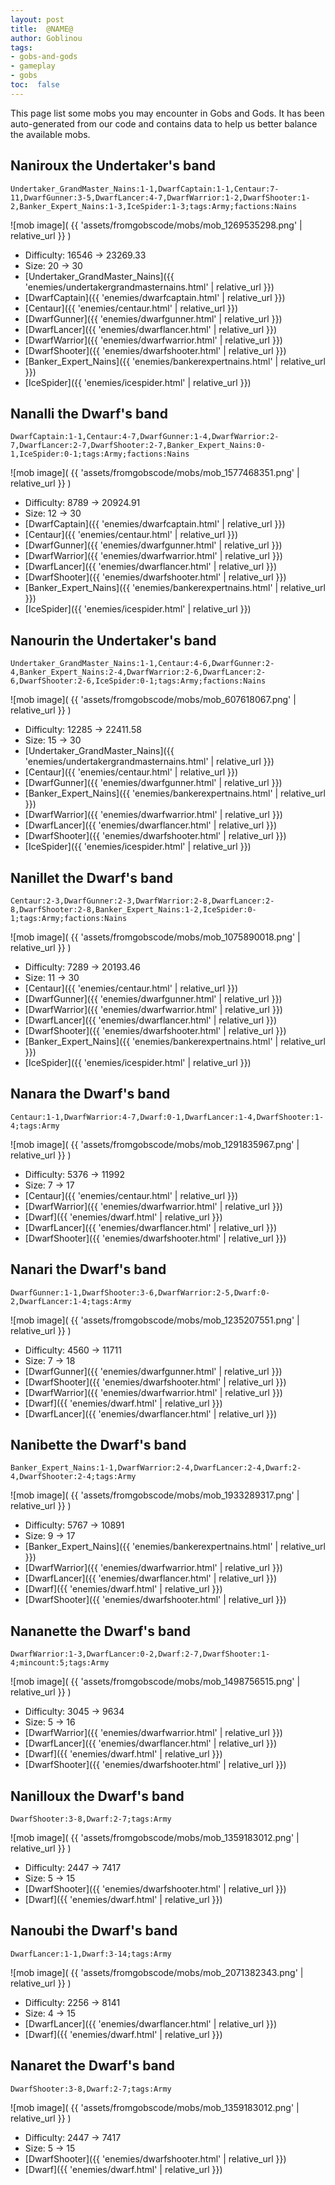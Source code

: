 ```yaml
---
layout: post
title:  @NAME@
author: Goblinou
tags:
- gobs-and-gods
- gameplay
- gobs
toc:  false
---
```



This page list some mobs you may encounter in Gobs and Gods. It has been auto-generated from our code and contains data to help us better balance the available mobs. 

## Naniroux the Undertaker's band
```
Undertaker_GrandMaster_Nains:1-1,DwarfCaptain:1-1,Centaur:7-11,DwarfGunner:3-5,DwarfLancer:4-7,DwarfWarrior:1-2,DwarfShooter:1-2,Banker_Expert_Nains:1-3,IceSpider:1-3;tags:Army;factions:Nains
```
![mob image]( {{ 'assets/fromgobscode/mobs/mob_1269535298.png' | relative_url }} )
- Difficulty: 16546 -> 23269.33
- Size: 20 -> 30
- [Undertaker_GrandMaster_Nains]({{ 'enemies/undertakergrandmasternains.html' | relative_url }})
- [DwarfCaptain]({{ 'enemies/dwarfcaptain.html' | relative_url }})
- [Centaur]({{ 'enemies/centaur.html' | relative_url }})
- [DwarfGunner]({{ 'enemies/dwarfgunner.html' | relative_url }})
- [DwarfLancer]({{ 'enemies/dwarflancer.html' | relative_url }})
- [DwarfWarrior]({{ 'enemies/dwarfwarrior.html' | relative_url }})
- [DwarfShooter]({{ 'enemies/dwarfshooter.html' | relative_url }})
- [Banker_Expert_Nains]({{ 'enemies/bankerexpertnains.html' | relative_url }})
- [IceSpider]({{ 'enemies/icespider.html' | relative_url }})


## Nanalli the Dwarf's band
```
DwarfCaptain:1-1,Centaur:4-7,DwarfGunner:1-4,DwarfWarrior:2-7,DwarfLancer:2-7,DwarfShooter:2-7,Banker_Expert_Nains:0-1,IceSpider:0-1;tags:Army;factions:Nains
```
![mob image]( {{ 'assets/fromgobscode/mobs/mob_1577468351.png' | relative_url }} )
- Difficulty: 8789 -> 20924.91
- Size: 12 -> 30
- [DwarfCaptain]({{ 'enemies/dwarfcaptain.html' | relative_url }})
- [Centaur]({{ 'enemies/centaur.html' | relative_url }})
- [DwarfGunner]({{ 'enemies/dwarfgunner.html' | relative_url }})
- [DwarfWarrior]({{ 'enemies/dwarfwarrior.html' | relative_url }})
- [DwarfLancer]({{ 'enemies/dwarflancer.html' | relative_url }})
- [DwarfShooter]({{ 'enemies/dwarfshooter.html' | relative_url }})
- [Banker_Expert_Nains]({{ 'enemies/bankerexpertnains.html' | relative_url }})
- [IceSpider]({{ 'enemies/icespider.html' | relative_url }})


## Nanourin the Undertaker's band
```
Undertaker_GrandMaster_Nains:1-1,Centaur:4-6,DwarfGunner:2-4,Banker_Expert_Nains:2-4,DwarfWarrior:2-6,DwarfLancer:2-6,DwarfShooter:2-6,IceSpider:0-1;tags:Army;factions:Nains
```
![mob image]( {{ 'assets/fromgobscode/mobs/mob_607618067.png' | relative_url }} )
- Difficulty: 12285 -> 22411.58
- Size: 15 -> 30
- [Undertaker_GrandMaster_Nains]({{ 'enemies/undertakergrandmasternains.html' | relative_url }})
- [Centaur]({{ 'enemies/centaur.html' | relative_url }})
- [DwarfGunner]({{ 'enemies/dwarfgunner.html' | relative_url }})
- [Banker_Expert_Nains]({{ 'enemies/bankerexpertnains.html' | relative_url }})
- [DwarfWarrior]({{ 'enemies/dwarfwarrior.html' | relative_url }})
- [DwarfLancer]({{ 'enemies/dwarflancer.html' | relative_url }})
- [DwarfShooter]({{ 'enemies/dwarfshooter.html' | relative_url }})
- [IceSpider]({{ 'enemies/icespider.html' | relative_url }})


## Nanillet the Dwarf's band
```
Centaur:2-3,DwarfGunner:2-3,DwarfWarrior:2-8,DwarfLancer:2-8,DwarfShooter:2-8,Banker_Expert_Nains:1-2,IceSpider:0-1;tags:Army;factions:Nains
```
![mob image]( {{ 'assets/fromgobscode/mobs/mob_1075890018.png' | relative_url }} )
- Difficulty: 7289 -> 20193.46
- Size: 11 -> 30
- [Centaur]({{ 'enemies/centaur.html' | relative_url }})
- [DwarfGunner]({{ 'enemies/dwarfgunner.html' | relative_url }})
- [DwarfWarrior]({{ 'enemies/dwarfwarrior.html' | relative_url }})
- [DwarfLancer]({{ 'enemies/dwarflancer.html' | relative_url }})
- [DwarfShooter]({{ 'enemies/dwarfshooter.html' | relative_url }})
- [Banker_Expert_Nains]({{ 'enemies/bankerexpertnains.html' | relative_url }})
- [IceSpider]({{ 'enemies/icespider.html' | relative_url }})


## Nanara the Dwarf's band
```
Centaur:1-1,DwarfWarrior:4-7,Dwarf:0-1,DwarfLancer:1-4,DwarfShooter:1-4;tags:Army
```
![mob image]( {{ 'assets/fromgobscode/mobs/mob_1291835967.png' | relative_url }} )
- Difficulty: 5376 -> 11992
- Size: 7 -> 17
- [Centaur]({{ 'enemies/centaur.html' | relative_url }})
- [DwarfWarrior]({{ 'enemies/dwarfwarrior.html' | relative_url }})
- [Dwarf]({{ 'enemies/dwarf.html' | relative_url }})
- [DwarfLancer]({{ 'enemies/dwarflancer.html' | relative_url }})
- [DwarfShooter]({{ 'enemies/dwarfshooter.html' | relative_url }})


## Nanari the Dwarf's band
```
DwarfGunner:1-1,DwarfShooter:3-6,DwarfWarrior:2-5,Dwarf:0-2,DwarfLancer:1-4;tags:Army
```
![mob image]( {{ 'assets/fromgobscode/mobs/mob_1235207551.png' | relative_url }} )
- Difficulty: 4560 -> 11711
- Size: 7 -> 18
- [DwarfGunner]({{ 'enemies/dwarfgunner.html' | relative_url }})
- [DwarfShooter]({{ 'enemies/dwarfshooter.html' | relative_url }})
- [DwarfWarrior]({{ 'enemies/dwarfwarrior.html' | relative_url }})
- [Dwarf]({{ 'enemies/dwarf.html' | relative_url }})
- [DwarfLancer]({{ 'enemies/dwarflancer.html' | relative_url }})


## Nanibette the Dwarf's band
```
Banker_Expert_Nains:1-1,DwarfWarrior:2-4,DwarfLancer:2-4,Dwarf:2-4,DwarfShooter:2-4;tags:Army
```
![mob image]( {{ 'assets/fromgobscode/mobs/mob_1933289317.png' | relative_url }} )
- Difficulty: 5767 -> 10891
- Size: 9 -> 17
- [Banker_Expert_Nains]({{ 'enemies/bankerexpertnains.html' | relative_url }})
- [DwarfWarrior]({{ 'enemies/dwarfwarrior.html' | relative_url }})
- [DwarfLancer]({{ 'enemies/dwarflancer.html' | relative_url }})
- [Dwarf]({{ 'enemies/dwarf.html' | relative_url }})
- [DwarfShooter]({{ 'enemies/dwarfshooter.html' | relative_url }})


## Nananette the Dwarf's band
```
DwarfWarrior:1-3,DwarfLancer:0-2,Dwarf:2-7,DwarfShooter:1-4;mincount:5;tags:Army
```
![mob image]( {{ 'assets/fromgobscode/mobs/mob_1498756515.png' | relative_url }} )
- Difficulty: 3045 -> 9634
- Size: 5 -> 16
- [DwarfWarrior]({{ 'enemies/dwarfwarrior.html' | relative_url }})
- [DwarfLancer]({{ 'enemies/dwarflancer.html' | relative_url }})
- [Dwarf]({{ 'enemies/dwarf.html' | relative_url }})
- [DwarfShooter]({{ 'enemies/dwarfshooter.html' | relative_url }})


## Nanilloux the Dwarf's band
```
DwarfShooter:3-8,Dwarf:2-7;tags:Army
```
![mob image]( {{ 'assets/fromgobscode/mobs/mob_1359183012.png' | relative_url }} )
- Difficulty: 2447 -> 7417
- Size: 5 -> 15
- [DwarfShooter]({{ 'enemies/dwarfshooter.html' | relative_url }})
- [Dwarf]({{ 'enemies/dwarf.html' | relative_url }})


## Nanoubi the Dwarf's band
```
DwarfLancer:1-1,Dwarf:3-14;tags:Army
```
![mob image]( {{ 'assets/fromgobscode/mobs/mob_2071382343.png' | relative_url }} )
- Difficulty: 2256 -> 8141
- Size: 4 -> 15
- [DwarfLancer]({{ 'enemies/dwarflancer.html' | relative_url }})
- [Dwarf]({{ 'enemies/dwarf.html' | relative_url }})


## Nanaret the Dwarf's band
```
DwarfShooter:3-8,Dwarf:2-7;tags:Army
```
![mob image]( {{ 'assets/fromgobscode/mobs/mob_1359183012.png' | relative_url }} )
- Difficulty: 2447 -> 7417
- Size: 5 -> 15
- [DwarfShooter]({{ 'enemies/dwarfshooter.html' | relative_url }})
- [Dwarf]({{ 'enemies/dwarf.html' | relative_url }})

